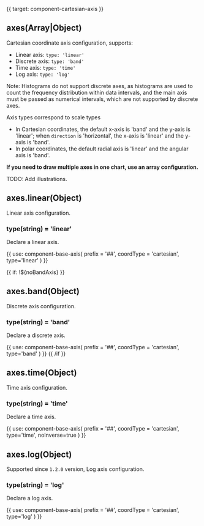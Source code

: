 {{ target: component-cartesian-axis }}

<!-- Cartesian coordinate axis configuration -->
<!-- ICartesianAxisSpec -->

## axes(Array|Object)

Cartesian coordinate axis configuration, supports:

- Linear axis: `type: 'linear'`
- Discrete axis: `type: 'band'`
- Time axis: `type: 'time'`
- Log axis: `type: 'log'`

Note: Histograms do not support discrete axes, as histograms are used to count the frequency distribution within data intervals, and the main axis must be passed as numerical intervals, which are not supported by discrete axes.

Axis types correspond to scale types

- In Cartesian coordinates, the default x-axis is 'band' and the y-axis is 'linear'; when `direction` is 'horizontal', the x-axis is 'linear' and the y-axis is 'band'.
- In polar coordinates, the default radial axis is 'linear' and the angular axis is 'band'.

**If you need to draw multiple axes in one chart, use an array configuration.**

TODO: Add illustrations.

## axes.linear(Object)

Linear axis configuration.

### type(string) = 'linear'

Declare a linear axis.

{{ use: component-base-axis(
  prefix = '##',
  coordType = 'cartesian',
  type='linear'
) }}

{{ if: !${noBandAxis} }}
## axes.band(Object)

Discrete axis configuration.

### type(string) = 'band'

Declare a discrete axis.

{{ use: component-base-axis(
  prefix = '##',
  coordType = 'cartesian',
  type='band'
) }}
{{ /if }}

## axes.time(Object)

Time axis configuration.

### type(string) = 'time'

Declare a time axis.

{{ use: component-base-axis(
  prefix = '##',
  coordType = 'cartesian',
  type='time',
  noInverse=true
) }}

## axes.log(Object)

Supported since `1.2.0` version, Log axis configuration.

### type(string) = 'log'

Declare a log axis.

{{ use: component-base-axis(
  prefix = '##',
  coordType = 'cartesian',
  type='log'
) }}